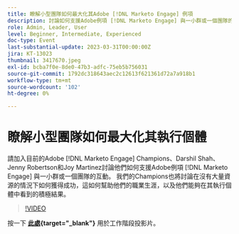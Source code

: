 ```yaml
---
title: 瞭解小型團隊如何最大化其Adobe [!DNL Marketo Engage] 例項
description: 討論如何支援Adobe例項 [!DNL Marketo Engage] 與一小群或一個團隊的互動。
role: Admin, Leader, User
level: Beginner, Intermediate, Experienced
doc-type: Event
last-substantial-update: 2023-03-31T00:00:00Z
jira: KT-13023
thumbnail: 3417670.jpeg
exl-id: bcba7f0e-8de0-47b3-adfc-75eb5b756031
source-git-commit: 1792dc318643aec2c12613f621361d72a7a918b1
workflow-type: tm+mt
source-wordcount: '102'
ht-degree: 0%

---
```


# 瞭解小型團隊如何最大化其執行個體

請加入目前的Adobe [!DNL Marketo Engage] Champions、Darshil Shah、Jenny Robertson和Joy Martinez討論他們如何支援Adobe例項 [!DNL Marketo Engage] 與一小群或一個團隊的互動。 我們的Champions也將討論在沒有大量資源的情況下如何獲得成功，這如何幫助他們的職業生涯，以及他們能夠在其執行個體中看到的積極結果。

>[!VIDEO](https://video.tv.adobe.com/v/3417670/?quality=12&learn=on)

按一下 **[此處](assets/small-team-instance.pdf){target="_blank"}** 用於工作階段投影片。
